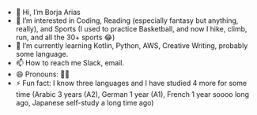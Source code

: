 - 👋 Hi, I’m Borja Arias
- 👀 I’m interested in Coding, Reading (especially fantasy but anything, really), and Sports (I used to practice Basketball, and now I hike, climb, run, and all the 30+ sports 😂)
- 🌱 I’m currently learning Kotlin, Python, AWS, Creative Writing, probably some language.
- 📫 How to reach me Slack, email.
- 😄 Pronouns: 🤷‍♂️
- ⚡ Fun fact: I know three languages and I have studied 4 more for some time (Arabic 3 years (A2), German 1 year (A1), French 1 year soooo long ago, Japanese self-study a long time ago)

<!---
borjaarias-eb/borjaarias-eb is a ✨ special ✨ repository because its `README.md` (this file) appears on your GitHub profile.
You can click the Preview link to take a look at your changes.
--->
